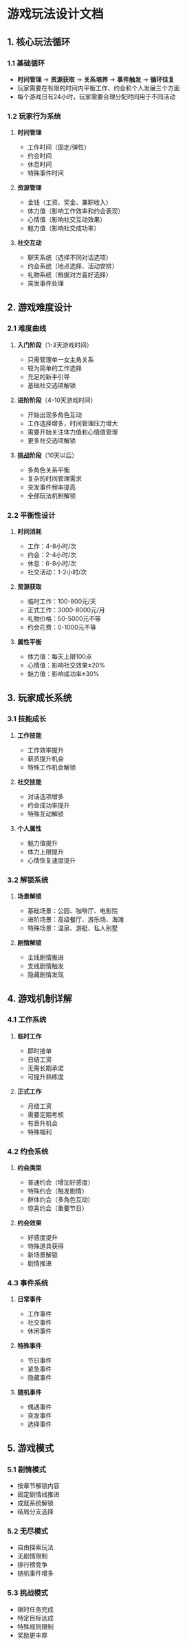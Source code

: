# 游戏玩法设计文档

## 1. 核心玩法循环

### 1.1 基础循环
- **时间管理** -> **资源获取** -> **关系培养** -> **事件触发** -> **循环往复**
- 玩家需要在有限的时间内平衡工作、约会和个人发展三个方面
- 每个游戏日有24小时，玩家需要合理分配时间用于不同活动

### 1.2 玩家行为系统
1. **时间管理**
   - 工作时间（固定/弹性）
   - 约会时间
   - 休息时间
   - 特殊事件时间

2. **资源管理**
   - 金钱（工资、奖金、兼职收入）
   - 体力值（影响工作效率和约会表现）
   - 心情值（影响社交互动效果）
   - 魅力值（影响社交成功率）

3. **社交互动**
   - 聊天系统（选择不同对话选项）
   - 约会系统（地点选择、活动安排）
   - 礼物系统（根据对方喜好选择）
   - 突发事件处理

## 2. 游戏难度设计

### 2.1 难度曲线
1. **入门阶段**（1-3天游戏时间）
   - 只需管理单一女主角关系
   - 较为简单的工作选择
   - 充足的新手引导
   - 基础社交选项解锁

2. **进阶阶段**（4-10天游戏时间）
   - 开始出现多角色互动
   - 工作选择增多，时间管理压力增大
   - 需要开始关注体力值和心情值管理
   - 更多社交选项解锁

3. **挑战阶段**（10天以后）
   - 多角色关系平衡
   - 复杂的时间管理需求
   - 突发事件频率提高
   - 全部玩法机制解锁

### 2.2 平衡性设计
1. **时间消耗**
   - 工作：4-8小时/次
   - 约会：2-4小时/次
   - 休息：6-8小时/次
   - 社交活动：1-2小时/次

2. **资源获取**
   - 临时工作：100-800元/天
   - 正式工作：3000-8000元/月
   - 礼物价格：50-5000元不等
   - 约会花费：0-1000元不等

3. **属性平衡**
   - 体力值：每天上限100点
   - 心情值：影响社交效果±20%
   - 魅力值：影响成功率±30%

## 3. 玩家成长系统

### 3.1 技能成长
1. **工作技能**
   - 工作效率提升
   - 薪资提升机会
   - 特殊工作机会解锁

2. **社交技能**
   - 对话选项增多
   - 约会成功率提升
   - 特殊互动解锁

3. **个人属性**
   - 魅力值提升
   - 体力上限提升
   - 心情恢复速度提升

### 3.2 解锁系统
1. **场景解锁**
   - 基础场景：公园、咖啡厅、电影院
   - 进阶场景：高级餐厅、游乐场、海滩
   - 特殊场景：温泉、游艇、私人别墅

2. **剧情解锁**
   - 主线剧情推进
   - 支线剧情触发
   - 隐藏剧情发现

## 4. 游戏机制详解

### 4.1 工作系统
1. **临时工作**
   - 即时接单
   - 日结工资
   - 无需长期承诺
   - 可提升熟练度

2. **正式工作**
   - 月结工资
   - 需要定期考核
   - 有晋升机会
   - 特殊福利

### 4.2 约会系统
1. **约会类型**
   - 普通约会（增加好感度）
   - 特殊约会（触发剧情）
   - 群体约会（多角色互动）
   - 惊喜约会（重要节日）

2. **约会效果**
   - 好感度提升
   - 特殊道具获得
   - 新场景解锁
   - 剧情推进

### 4.3 事件系统
1. **日常事件**
   - 工作事件
   - 社交事件
   - 休闲事件

2. **特殊事件**
   - 节日事件
   - 紧急事件
   - 隐藏事件

3. **随机事件**
   - 偶遇事件
   - 突发事件
   - 选择事件

## 5. 游戏模式

### 5.1 剧情模式
- 按章节解锁内容
- 固定剧情线推进
- 成就系统解锁
- 结局分支选择

### 5.2 无尽模式
- 自由探索玩法
- 无剧情限制
- 排行榜竞争
- 随机事件增多

### 5.3 挑战模式
- 限时任务完成
- 特定目标达成
- 特殊规则限制
- 奖励更丰厚
